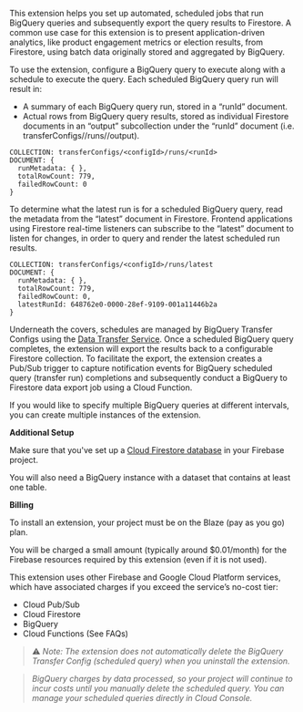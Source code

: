 This extension helps you set up automated, scheduled jobs that run BigQuery queries and subsequently export the query results to Firestore. A common use case for this extension is to present application-driven analytics, like product engagement metrics or election results, from Firestore, using batch data originally stored and aggregated by BigQuery.

To use the extension, configure a BigQuery query to execute along with a schedule to execute the query. Each scheduled BigQuery query run will result in:

- A summary of each BigQuery query run, stored in a “runId” document.
- Actual rows from BigQuery query results, stored as individual Firestore documents in an “output” subcollection under the “runId” document (i.e. transferConfigs/<configId>/runs/<runId>/output).

```
COLLECTION: transferConfigs/<configId>/runs/<runId>
DOCUMENT: {
  runMetadata: { },
  totalRowCount: 779,
  failedRowCount: 0
}
```

To determine what the latest run is for a scheduled BigQuery query, read the metadata from the “latest” document in Firestore. Frontend applications using Firestore real-time listeners can subscribe to the “latest” document to listen for changes, in order to query and render the latest scheduled run results.

```
COLLECTION: transferConfigs/<configId>/runs/latest
DOCUMENT: {
  runMetadata: { },
  totalRowCount: 779,
  failedRowCount: 0,
  latestRunId: 648762e0-0000-28ef-9109-001a11446b2a
}
```

Underneath the covers, schedules are managed by BigQuery Transfer Configs using the [Data Transfer Service](https://cloud.google.com/bigquery/docs/scheduling-queries). Once a scheduled BigQuery query completes, the extension will export the results back to a configurable Firestore collection. To facilitate the export, the extension creates a Pub/Sub trigger to capture notification events for BigQuery scheduled query (transfer run) completions and subsequently conduct a BigQuery to Firestore data export job using a Cloud Function.

If you would like to specify multiple BigQuery queries at different intervals, you can create multiple instances of the extension.

**Additional Setup**

Make sure that you've set up a [Cloud Firestore database](https://firebase.google.com/docs/firestore/quickstart) in your Firebase project.

You will also need a BigQuery instance with a dataset that contains at least one table.

**Billing**

To install an extension, your project must be on the Blaze (pay as you go) plan.

You will be charged a small amount (typically around $0.01/month) for the Firebase resources required by this extension (even if it is not used).

This extension uses other Firebase and Google Cloud Platform services, which have associated charges if you exceed the service’s no-cost tier:

- Cloud Pub/Sub
- Cloud Firestore
- BigQuery
- Cloud Functions (See FAQs)

> ⚠️ _Note: The extension does not automatically delete the BigQuery Transfer Config (scheduled query) when you uninstall the extension._

> _BigQuery charges by data processed, so your project will continue to incur costs until you manually delete the scheduled query. You can manage your scheduled queries directly in Cloud Console._
